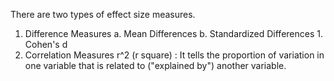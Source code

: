 There are two types of effect size measures.
1. Difference Measures
    a. Mean Differences
    b. Standardized Differences
        1. Cohen's d 
2. Correlation Measures
    r^2 (r square) : It tells the proportion of variation in one variable that is related to ("explained by") another variable.